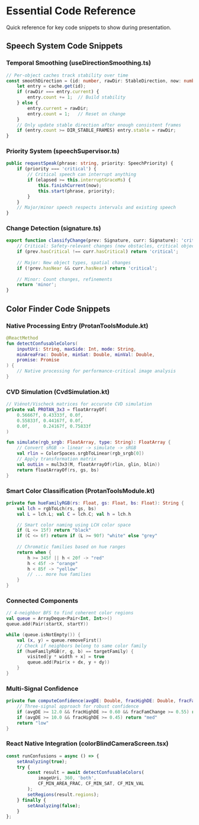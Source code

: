 # Essential Code Reference

Quick reference for key code snippets to show during presentation.

## Speech System Code Snippets

### Temporal Smoothing (useDirectionSmoothing.ts)
```typescript
// Per-object caches track stability over time
const smoothDirection = (id: number, rawDir: StableDirection, now: number) => {
    let entry = cache.get(id);
    if (rawDir === entry.current) {
        entry.count += 1;  // Build stability
    } else {
        entry.current = rawDir;
        entry.count = 1;   // Reset on change
    }
    // Only update stable direction after enough consistent frames
    if (entry.count >= DIR_STABLE_FRAMES) entry.stable = rawDir;
}
```

### Priority System (speechSupervisor.ts)
```typescript
public requestSpeak(phrase: string, priority: SpeechPriority) {
    if (priority === 'critical') {
        // Critical speech can interrupt anything
        if (elapsed >= this.interruptGraceMs) {
            this.finishCurrent(now);
            this.start(phrase, priority);
        }
    }
    // Major/minor speech respects intervals and existing speech
}
```

### Change Detection (signature.ts)
```typescript
export function classifyChange(prev: Signature, curr: Signature): 'critical' | 'major' | 'minor' {
    // Critical: Safety-relevant changes (new obstacles, critical objects)
    if (prev.hasCritical !== curr.hasCritical) return 'critical';
    
    // Major: New object types, spatial changes
    if (!prev.hasNear && curr.hasNear) return 'critical';
    
    // Minor: Count changes, refinements
    return 'minor';
}
```

## Color Finder Code Snippets

### Native Processing Entry (ProtanToolsModule.kt)
```kotlin
@ReactMethod
fun detectConfusableColors(
    inputUri: String, maxSide: Int, mode: String,
    minAreaFrac: Double, minSat: Double, minVal: Double,
    promise: Promise
) {
    // Native processing for performance-critical image analysis
}
```

### CVD Simulation (CvdSimulation.kt)
```kotlin
// Viénot/Vischeck matrices for accurate CVD simulation
private val PROTAN_3x3 = floatArrayOf(
    0.56667f, 0.43333f, 0.0f,
    0.55833f, 0.44167f, 0.0f,
    0.0f,     0.24167f, 0.75833f
)

fun simulate(rgb_srgb: FloatArray, type: String): FloatArray {
    // Convert sRGB -> linear -> simulate -> sRGB
    val rlin = ColorSpaces.srgbToLinear(rgb_srgb[0])
    // Apply transformation matrix
    val outLin = mul3x3(M, floatArrayOf(rlin, glin, blin))
    return floatArrayOf(rs, gs, bs)
}
```

### Smart Color Classification (ProtanToolsModule.kt)
```kotlin
private fun hueFamilyRGB(rs: Float, gs: Float, bs: Float): String {
    val lch = rgbToLch(rs, gs, bs)
    val L = lch.L; val C = lch.C; val h = lch.h

    // Smart color naming using LCH color space
    if (L <= 15f) return "black"
    if (C <= 6f) return if (L >= 90f) "white" else "grey"
    
    // Chromatic families based on hue ranges
    return when {
        h >= 345f || h < 20f -> "red"
        h < 45f -> "orange"
        h < 85f -> "yellow"
        // ... more hue families
    }
}
```

### Connected Components
```kotlin
// 4-neighbor BFS to find coherent color regions
val queue = ArrayDeque<Pair<Int, Int>>()
queue.add(Pair(startX, startY))

while (queue.isNotEmpty()) {
    val (x, y) = queue.removeFirst()
    // Check if neighbors belong to same color family
    if (hueFamilyRGB(r, g, b) == targetFamily) {
        visited[y * width + x] = true
        queue.add(Pair(x + dx, y + dy))
    }
}
```

### Multi-Signal Confidence
```kotlin
private fun computeConfidence(avgDE: Double, fracHighDE: Double, fracFamChange: Double): String {
    // Three-signal approach for robust confidence
    if (avgDE >= 12.0 && fracHighDE >= 0.60 && fracFamChange >= 0.55) return "high"
    if (avgDE >= 10.0 && fracHighDE >= 0.45) return "med"
    return "low"
}
```

### React Native Integration (colorBlindCameraScreen.tsx)
```typescript
const runConfusions = async () => {
    setAnalyzing(true);
    try {
        const result = await detectConfusableColors(
            imageUri, 360, 'both', 
            CF_MIN_AREA_FRAC, CF_MIN_SAT, CF_MIN_VAL
        );
        setRegions(result.regions);
    } finally {
        setAnalyzing(false);
    }
};
```